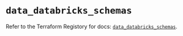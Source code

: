 # `data_databricks_schemas`

Refer to the Terraform Registory for docs: [`data_databricks_schemas`](https://registry.terraform.io/providers/databricks/databricks/1.20.0/docs/data-sources/schemas).
